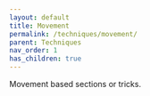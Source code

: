 ```yaml
---
layout: default
title: Movement
permalink: /techniques/movement/
parent: Techniques
nav_order: 1
has_children: true
---
```

Movement based sections or tricks.
